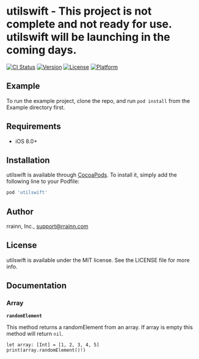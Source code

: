 # utilswift - This project is not complete and not ready for use. utilswift will be launching in the coming days.

[![CI Status](http://img.shields.io/travis/rrainn/utilswift.svg?style=flat)](https://travis-ci.org/rrainn/utilswift)
[![Version](https://img.shields.io/cocoapods/v/utilswift.svg?style=flat)](http://cocoapods.org/pods/utilswift)
[![License](https://img.shields.io/cocoapods/l/utilswift.svg?style=flat)](http://cocoapods.org/pods/utilswift)
[![Platform](https://img.shields.io/cocoapods/p/utilswift.svg?style=flat)](http://cocoapods.org/pods/utilswift)

## Example

To run the example project, clone the repo, and run `pod install` from the Example directory first.

## Requirements

- iOS 8.0+

## Installation

utilswift is available through [CocoaPods](http://cocoapods.org). To install
it, simply add the following line to your Podfile:

```ruby
pod 'utilswift'
```

## Author

rrainn, Inc., support@rrainn.com

## License

utilswift is available under the MIT license. See the LICENSE file for more info.

## Documentation

### Array

**`randomElement`**

This method returns a randomElement from an array. If array is empty this method will return `nil`.

```
let array: [Int] = [1, 2, 3, 4, 5]
print(array.randomElement()!)
```
